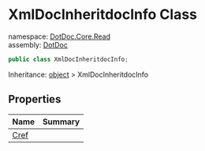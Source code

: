 ﻿# XmlDocInheritdocInfo Class

namespace: [DotDoc\.Core\.Read](../DotDoc.Core.Read.md)<br />
assembly: [DotDoc](../../DotDoc.md)



```csharp
public class XmlDocInheritdocInfo;
```

Inheritance: [object](https://docs.microsoft.com/dotnet/api/System.Object) > XmlDocInheritdocInfo

## Properties

| Name | Summary |
|------|---------|
| [Cref](./XmlDocInheritdocInfo/Cref.md) |  |


